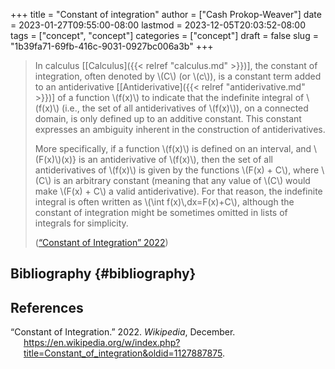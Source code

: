 +++
title = "Constant of integration"
author = ["Cash Prokop-Weaver"]
date = 2023-01-27T09:55:00-08:00
lastmod = 2023-12-05T20:03:52-08:00
tags = ["concept", "concept"]
categories = ["concept"]
draft = false
slug = "1b39fa71-69fb-416c-9031-0927bc006a3b"
+++

> In calculus [[Calculus]({{< relref "calculus.md" >}})], the constant of integration, often denoted by \\(C\\) (or \\(c\\)), is a constant term added to an antiderivative [[Antiderivative]({{< relref "antiderivative.md" >}})] of a function \\(f(x)\\) to indicate that the indefinite integral of \\(f(x)\\) (i.e., the set of all antiderivatives of \\(f(x)\\)), on a connected domain, is only defined up to an additive constant. This constant expresses an ambiguity inherent in the construction of antiderivatives.
>
> More specifically, if a function \\(f(x)\\) is defined on an interval, and \\(F(x)\\)(x)} is an antiderivative of \\(f(x)\\), then the set of all antiderivatives of \\(f(x)\\) is given by the functions \\(F(x) + C\\), where \\(C\\) is an arbitrary constant (meaning that any value of \\(C\\) would make \\(F(x) + C\\) a valid antiderivative). For that reason, the indefinite integral is often written as \\(\int f(x)\\,dx=F(x)+C\\), although the constant of integration might be sometimes omitted in lists of integrals for simplicity.
>
> (<a href="#citeproc_bib_item_1">“Constant of Integration” 2022</a>)


## Bibliography {#bibliography}

## References

<style>.csl-entry{text-indent: -1.5em; margin-left: 1.5em;}</style><div class="csl-bib-body">
  <div class="csl-entry"><a id="citeproc_bib_item_1"></a>“Constant of Integration.” 2022. <i>Wikipedia</i>, December. <a href="https://en.wikipedia.org/w/index.php?title=Constant_of_integration&oldid=1127887875">https://en.wikipedia.org/w/index.php?title=Constant_of_integration&#38;oldid=1127887875</a>.</div>
</div>
